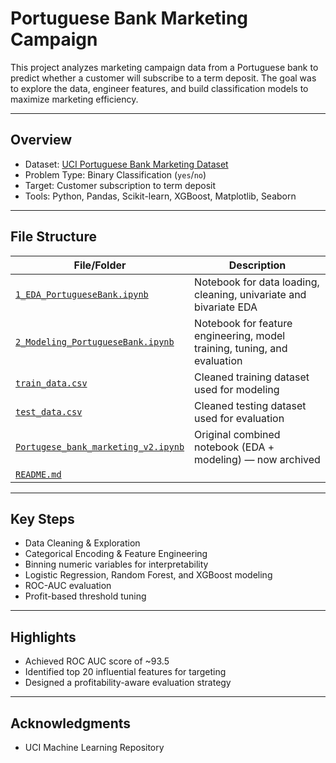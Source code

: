 # Portuguese Bank Marketing Campaign

This project analyzes marketing campaign data from a Portuguese bank to predict whether a customer will subscribe to a term deposit. The goal was to explore the data, engineer features, and build classification models to maximize marketing efficiency.

---

## Overview

- Dataset: [UCI Portuguese Bank Marketing Dataset](https://archive.ics.uci.edu/ml/datasets/bank+marketing)
- Problem Type: Binary Classification (`yes`/`no`)
- Target: Customer subscription to term deposit
- Tools: Python, Pandas, Scikit-learn, XGBoost, Matplotlib, Seaborn

---

## File Structure

| File/Folder                                 | Description                                                  |
|--------------------------------------------|--------------------------------------------------------------|
| [`1_EDA_PortugueseBank.ipynb`](https://nbviewer.org/github/DarshiniMH/Portugese-Bank-Marketing-Campaign/blob/47a9d3e82bfa34665ec76d3e0fff4700e1cfc313/EDA_PortugeseBank.ipynb#binning-numeric-features-into-buckets)            | Notebook for data loading, cleaning, univariate and bivariate EDA |
| [`2_Modeling_PortugueseBank.ipynb`](https://nbviewer.org/github/DarshiniMH/Portugese-Bank-Marketing-Campaign/blob/47a9d3e82bfa34665ec76d3e0fff4700e1cfc313/Feature_Engineering_Modeling_PortugeseBank.ipynb) | Notebook for feature engineering, model training, tuning, and evaluation |
| [`train_data.csv`](./train_data.csv)                             | Cleaned training dataset used for modeling                   |
| [`test_data.csv`](./test_data.csv)                               | Cleaned testing dataset used for evaluation                  |
| [`Portugese_bank_marketing_v2.ipynb`](./Portugese_bank_marketing_v2.ipynb) | Original combined notebook (EDA + modeling) — now archived   |
| [`README.md`](./README.md)  

---

## Key Steps

-  Data Cleaning & Exploration
-  Categorical Encoding & Feature Engineering
-  Binning numeric variables for interpretability
-  Logistic Regression, Random Forest, and XGBoost modeling
-  ROC-AUC evaluation
-  Profit-based threshold tuning

---

## Highlights

- Achieved ROC AUC score of ~93.5
- Identified top 20 influential features for targeting
- Designed a profitability-aware evaluation strategy


---

##  Acknowledgments

- UCI Machine Learning Repository

